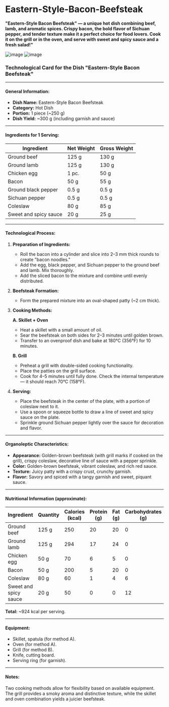 # Eastern-Style-Bacon-Beefsteak

**"Eastern-Style Bacon Beefsteak" — a unique hot dish combining beef, lamb, and aromatic spices. Crispy bacon, the bold flavor of Sichuan pepper, and tender texture make it a perfect choice for food lovers. Cook it on the grill or in the oven, and serve with sweet and spicy sauce and a fresh salad!"**

![image](https://github.com/user-attachments/assets/3ebdfd4b-1a46-4df7-b0b3-0720acdc24cd)
![image](https://github.com/user-attachments/assets/72dcef1c-21a7-4e1d-b6f8-1c08600cfc08)



### **Technological Card for the Dish "Eastern-Style Bacon Beefsteak"**

---

#### **General Information:**
- **Dish Name:** Eastern-Style Bacon Beefsteak  
- **Category:** Hot Dish  
- **Portion:** 1 piece (~250 g)  
- **Dish Yield:** ~300 g (including garnish and sauce)  

---

#### **Ingredients for 1 Serving:**
| Ingredient              | Net Weight | Gross Weight |
|--------------------------|------------|--------------|
| Ground beef             | 125 g      | 130 g        |
| Ground lamb             | 125 g      | 130 g        |
| Chicken egg             | 1 pc.      | 50 g         |
| Bacon                   | 50 g       | 55 g         |
| Ground black pepper     | 0.5 g      | 0.5 g        |
| Sichuan pepper          | 0.5 g      | 0.5 g        |
| Coleslaw                | 80 g       | 85 g         |
| Sweet and spicy sauce   | 20 g       | 25 g         |

---

#### **Technological Process:**

1. **Preparation of Ingredients:**
   - Roll the bacon into a cylinder and slice into 2–3 mm thick rounds to create "bacon noodles."  
   - Add the egg, black pepper, and Sichuan pepper to the ground beef and lamb. Mix thoroughly.  
   - Add the sliced bacon to the mixture and combine until evenly distributed.  

2. **Beefsteak Formation:**
   - Form the prepared mixture into an oval-shaped patty (~2 cm thick).  

3. **Cooking Methods:**

   **A. Skillet + Oven**  
   - Heat a skillet with a small amount of oil.  
   - Sear the beefsteak on both sides for 2–3 minutes until golden brown.  
   - Transfer to an ovenproof dish and bake at 180°C (356°F) for 10 minutes.

   **B. Grill**  
   - Preheat a grill with double-sided cooking functionality.  
   - Place the patties on the grill surface.  
   - Cook for 4–5 minutes until fully done. Check the internal temperature — it should reach 70°C (158°F).  

4. **Serving:**
   - Place the beefsteak in the center of the plate, with a portion of coleslaw next to it.  
   - Use a spoon or squeeze bottle to draw a line of sweet and spicy sauce on the plate.  
   - Sprinkle ground Sichuan pepper lightly over the sauce for decoration and flavor.  

---

#### **Organoleptic Characteristics:**
- **Appearance:** Golden-brown beefsteak (with grill marks if cooked on the grill), crispy coleslaw, decorative line of sauce with a pepper sprinkle.  
- **Color:** Golden-brown beefsteak, vibrant coleslaw, and rich red sauce.  
- **Texture:** Juicy patty with a crispy crust, crunchy garnish.  
- **Flavor:** Savory and spiced with a tangy garnish and sweet, piquant sauce.  

---

#### **Nutritional Information (approximate):**
| Ingredient              | Quantity   | Calories (kcal) | Protein (g) | Fat (g) | Carbohydrates (g) |
|--------------------------|------------|------------------|-------------|---------|--------------------|
| Ground beef             | 125 g      | 250              | 20          | 20      | 0                  |
| Ground lamb             | 125 g      | 294              | 17          | 24      | 0                  |
| Chicken egg             | 50 g       | 70               | 6           | 5       | 0                  |
| Bacon                   | 50 g       | 200              | 5           | 20      | 0                  |
| Coleslaw                | 80 g       | 60               | 1           | 4       | 6                  |
| Sweet and spicy sauce   | 20 g       | 50               | 0           | 0       | 12                 |

**Total:** ~924 kcal per serving.  

---

#### **Equipment:**
- Skillet, spatula (for method A).  
- Oven (for method A).  
- Grill (for method B).  
- Knife, cutting board.  
- Serving ring (for garnish).  

---

#### **Notes:**
Two cooking methods allow for flexibility based on available equipment. The grill provides a smoky aroma and distinctive texture, while the skillet and oven combination yields a juicier beefsteak.
